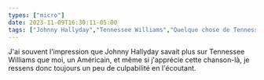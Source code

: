 ```yaml
---
types: ["micro"]
date: 2023-11-09T16:30:11-05:00
tags: ["Johnny Hallyday","Tennessee Williams","Quelque chose de Tennessee"]
---
```

J'ai souvent l'impression que Johnny Hallyday savait plus sur Tennessee Williams que moi, un Américain, et même si j'apprécie cette chanson-là, je ressens donc toujours un peu de culpabilité en l'écoutant.
